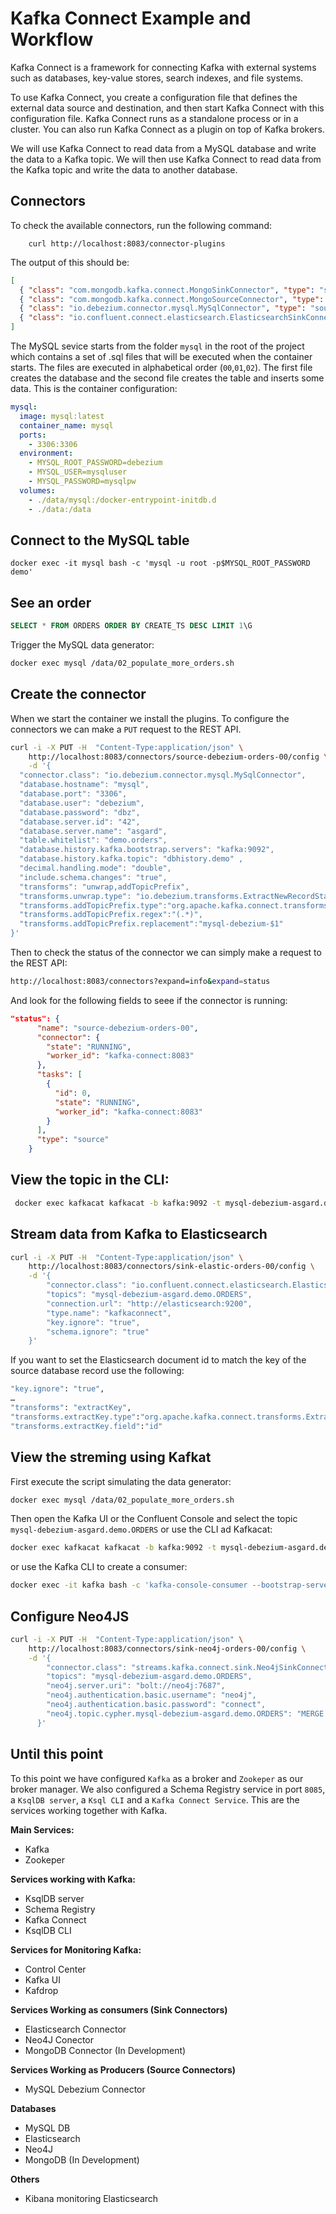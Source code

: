 # Kafka Connect Example and Workflow

Kafka Connect is a framework for connecting Kafka with external systems such as databases, key-value stores, search indexes, and file systems.

To use Kafka Connect, you create a configuration file that defines the external data source and destination, and then start Kafka Connect with this configuration file. Kafka Connect runs as a standalone process or in a cluster. You can also run Kafka Connect as a plugin on top of Kafka brokers.

We will use Kafka Connect to read data from a MySQL database and write the data to a Kafka topic. We will then use Kafka Connect to read data from the Kafka topic and write the data to another database.

## Connectors

To check the available connectors, run the following command:

```
    curl http://localhost:8083/connector-plugins
```

The output of this should be:

```json
[
  { "class": "com.mongodb.kafka.connect.MongoSinkConnector", "type": "sink", "version": "1.5.0" },
  { "class": "com.mongodb.kafka.connect.MongoSourceConnector", "type": "source", "version": "1.5.0" },
  { "class": "io.debezium.connector.mysql.MySqlConnector", "type": "source", "version": "1.2.2.Final" }
  { "class": "io.confluent.connect.elasticsearch.ElasticsearchSinkConnector", "type": "sink", "version": "10.0.1" },
]
```

The MySQL sevice starts from the folder `mysql` in the root of the project which contains a set of .sql files that will be executed when the container starts. The files are executed in alphabetical order (`00`,`01`,`02`). The first file creates the database and the second file creates the table and inserts some data.
This is the container configuration:

```yaml
mysql:
  image: mysql:latest
  container_name: mysql
  ports:
    - 3306:3306
  environment:
    - MYSQL_ROOT_PASSWORD=debezium
    - MYSQL_USER=mysqluser
    - MYSQL_PASSWORD=mysqlpw
  volumes:
    - ./data/mysql:/docker-entrypoint-initdb.d
    - ./data:/data
```

## Connect to the MySQL table

```
docker exec -it mysql bash -c 'mysql -u root -p$MYSQL_ROOT_PASSWORD demo'
```

## See an order

```sql
SELECT * FROM ORDERS ORDER BY CREATE_TS DESC LIMIT 1\G
```

Trigger the MySQL data generator:

```bash
docker exec mysql /data/02_populate_more_orders.sh
```

## Create the connector

When we start the container we install the plugins. To configure the connectors we can make a `PUT` request to the REST API.

```bash
curl -i -X PUT -H  "Content-Type:application/json" \
    http://localhost:8083/connectors/source-debezium-orders-00/config \
    -d '{
  "connector.class": "io.debezium.connector.mysql.MySqlConnector",
  "database.hostname": "mysql",
  "database.port": "3306",
  "database.user": "debezium",
  "database.password": "dbz",
  "database.server.id": "42",
  "database.server.name": "asgard",
  "table.whitelist": "demo.orders",
  "database.history.kafka.bootstrap.servers": "kafka:9092",
  "database.history.kafka.topic": "dbhistory.demo" ,
  "decimal.handling.mode": "double",
  "include.schema.changes": "true",
  "transforms": "unwrap,addTopicPrefix",
  "transforms.unwrap.type": "io.debezium.transforms.ExtractNewRecordState",
  "transforms.addTopicPrefix.type":"org.apache.kafka.connect.transforms.RegexRouter",
  "transforms.addTopicPrefix.regex":"(.*)",
  "transforms.addTopicPrefix.replacement":"mysql-debezium-$1"
}'

```

Then to check the status of the connector we can simply make a request to the REST API:

```bash
http://localhost:8083/connectors?expand=info&expand=status
```

And look for the following fields to seee if the connector is running:

```json
"status": {
      "name": "source-debezium-orders-00",
      "connector": {
        "state": "RUNNING",
        "worker_id": "kafka-connect:8083"
      },
      "tasks": [
        {
          "id": 0,
          "state": "RUNNING",
          "worker_id": "kafka-connect:8083"
        }
      ],
      "type": "source"
    }
```

## View the topic in the CLI:

```bash
 docker exec kafkacat kafkacat -b kafka:9092 -t mysql-debezium-asgard.demo.ORDERS -C -o -10 -q
```

## Stream data from Kafka to Elasticsearch

```bash
curl -i -X PUT -H  "Content-Type:application/json" \
    http://localhost:8083/connectors/sink-elastic-orders-00/config \
    -d '{
        "connector.class": "io.confluent.connect.elasticsearch.ElasticsearchSinkConnector",
        "topics": "mysql-debezium-asgard.demo.ORDERS",
        "connection.url": "http://elasticsearch:9200",
        "type.name": "kafkaconnect",
        "key.ignore": "true",
        "schema.ignore": "true"
    }'
```

If you want to set the Elasticsearch document id to match the key of the source database record use the following:

```bash
"key.ignore": "true",
…
"transforms": "extractKey",
"transforms.extractKey.type":"org.apache.kafka.connect.transforms.ExtractField$Key",
"transforms.extractKey.field":"id"
```

## View the streming using Kafkat

First execute the script simulating the data generator:

```bash
docker exec mysql /data/02_populate_more_orders.sh
```

Then open the Kafka UI or the Confluent Console and select the topic `mysql-debezium-asgard.demo.ORDERS` or use the CLI ad Kafkacat:

```bash
docker exec kafkacat kafkacat -b kafka:9092 -t mysql-debezium-asgard.demo.ORDERS -C -o -10 -q -r http://schema-registry:8085 -s avro
```

or use the Kafka CLI to create a consumer:

```bash
docker exec -it kafka bash -c 'kafka-console-consumer --bootstrap-server kafka:9092 --topic mysql-debezium-asgard.demo.ORDERS --from-beginning --property schema.registry.url=http://schema-registry:8085 --property print.key=true --property key.separator=" : " --property print.value=true --property value.separator=" : " --property print.timestamp=true --property print.headers=true --property print.schema.ids=true --property key.deserializer=org.apache.kafka.common.serialization.StringDeserializer --property value.deserializer=io.confluent.kafka.serializers.KafkaAvroDeserializer'
```

## Configure Neo4JS

```bash
curl -i -X PUT -H  "Content-Type:application/json" \
    http://localhost:8083/connectors/sink-neo4j-orders-00/config \
    -d '{
        "connector.class": "streams.kafka.connect.sink.Neo4jSinkConnector",
        "topics": "mysql-debezium-asgard.demo.ORDERS",
        "neo4j.server.uri": "bolt://neo4j:7687",
        "neo4j.authentication.basic.username": "neo4j",
        "neo4j.authentication.basic.password": "connect",
        "neo4j.topic.cypher.mysql-debezium-asgard.demo.ORDERS": "MERGE (city:city{city: event.delivery_city}) MERGE (customer:customer{id: event.customer_id, delivery_address: event.delivery_address, delivery_city: event.delivery_city, delivery_company: event.delivery_company}) MERGE (vehicle:vehicle{make: event.make, model:event.model}) MERGE (city)<-[:LIVES_IN]-(customer)-[:BOUGHT{order_total_usd:event.order_total_usd,order_id:event.id}]->(vehicle)"
      }'
```

## Until this point

To this point we have configured `Kafka` as a broker and `Zookeper` as our broker manager. We also configured a Schema Registry service in port `8085`, a `KsqlDB server`, a `Ksql CLI` and a `Kafka Connect Service`. This are the services working together with Kafka.

**Main Services:**

- Kafka
- Zookeper

**Services working with Kafka:**

- KsqlDB server
- Schema Registry
- Kafka Connect
- KsqlDB CLI

**Services for Monitoring Kafka:**

- Control Center
- Kafka UI
- Kafdrop

**Services Working as consumers (Sink Connectors)**

- Elasticsearch Connector
- Neo4J Conector
- MongoDB Connector (In Development)

**Services Working as Producers (Source Connectors)**

- MySQL Debezium Connector

**Databases**

- MySQL DB
- Elasticsearch
- Neo4J
- MongoDB (In Development)

**Others**

- Kibana monitoring Elasticsearch
